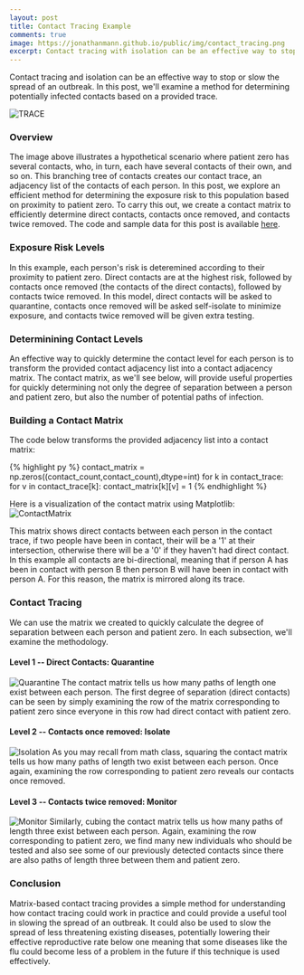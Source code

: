 ```yaml
---
layout: post
title: Contact Tracing Example
comments: true
image: https://jonathanmann.github.io/public/img/contact_tracing.png
excerpt: Contact tracing with isolation can be an effective way to stop or slow the spread of an outbreak. In this post, we'll examine a method for determining potentially infected contacts based on a provided trace.
---
```

Contact tracing and isolation can be an effective way to stop or slow the spread of an outbreak. In this post, we'll examine a method for determining potentially infected contacts based on a provided trace.

![TRACE](https://jonathanmann.github.io/public/img/contact_trace.png)

### Overview
The image above illustrates a hypothetical scenario where patient zero has several contacts, who, in turn, each have several contacts of their own, and so on. This branching tree of contacts creates our contact trace, an adjacency list of the contacts of each person. In this post, we explore an efficient method for determining the exposure risk to this population based on proximity to patient zero. To carry this out, we create a contact matrix to efficiently determine direct contacts, contacts once removed, and contacts twice removed. The code and sample data for this post is available [here](https://github.com/jonathanmann/blog_examples/tree/master/Python/contact_tracing). 

### Exposure Risk Levels
In this example, each person's risk is deteremined according to their proximity to patient zero. Direct contacts are at the highest risk, followed by contacts once removed (the contacts of the direct contacts), followed by contacts twice removed. In this model, direct contacts will be asked to quarantine, contacts once removed will be asked self-isolate to minimize exposure, and contacts twice removed will be given extra testing.

### Determinining Contact Levels
An effective way to quickly determine the contact level for each person is to transform the provided contact adjacency list into a contact adjacency matrix. The contact matrix, as we'll see below, will provide useful properties for quickly determining not only the degree of separation between a person and patient zero, but also the number of potential paths of infection. 

### Building a Contact Matrix
The code below transforms the provided adjacency list into a contact matrix:

{% highlight py %}
contact_matrix = np.zeros((contact_count,contact_count),dtype=int)
for k in contact_trace:
    for v in contact_trace[k]:
        contact_matrix[k][v] = 1
{% endhighlight %}

Here is a visualization of the contact matrix using Matplotlib:
![ContactMatrix](https://raw.githubusercontent.com/jonathanmann/blog_examples/master/Python/contact_tracing/img/Contact_Matrix.png)

This matrix shows direct contacts between each person in the contact trace, if two people have been in contact, their will be a '1' at their intersection, otherwise there will be a '0' if they haven't had direct contact. In this example all contacts are bi-directional, meaning that if person A has been in contact with person B then person B will have been in contact with person A. For this reason, the matrix is mirrored along its trace.

### Contact Tracing
We can use the matrix we created to quickly calculate the degree of separation between each person and patient zero. In each subsection, we'll examine the methodology.

#### Level 1 -- Direct Contacts: Quarantine
![Quarantine](https://raw.githubusercontent.com/jonathanmann/blog_examples/master/Python/contact_tracing/img/Quarantine.png)
The contact matrix tells us how many paths of length one exist between each person. The first degree of separation (direct contacts) can be seen by simply examining the row of the matrix corresponding to patient zero since everyone in this row had direct contact with patient zero. 
#### Level 2 -- Contacts once removed: Isolate
![Isolation](https://raw.githubusercontent.com/jonathanmann/blog_examples/master/Python/contact_tracing/img/Isolation.png)
As you may recall from math class, squaring the contact matrix tells us how many paths of length two exist between each person. Once again, examining the row corresponding to patient zero reveals our contacts once removed. 

#### Level 3 -- Contacts twice removed: Monitor
![Monitor](https://raw.githubusercontent.com/jonathanmann/blog_examples/master/Python/contact_tracing/img/Monitor.png)
Similarly, cubing the contact matrix tells us how many paths of length three exist between each person. Again, examining the row corresponding to patient zero, we find many new individuals who should be tested and also see some of our previously detected contacts since there are also paths of length three between them and patient zero.

### Conclusion
Matrix-based contact tracing provides a simple method for understanding how contact tracing could work in practice and could provide a useful tool in slowing the spread of an outbreak. It could also be used to slow the spread of less threatening existing diseases, potentially lowering their effective reproductive rate below one meaning that some diseases  like the flu could become less of a problem in the future if this technique is used effectively. 
